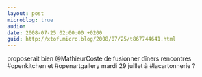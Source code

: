 ```yaml
---
layout: post
microblog: true
audio: 
date: 2008-07-25 02:00:00 +0200
guid: http://xtof.micro.blog/2008/07/25/t867744641.html
---
```

proposerait bien @MathieurCoste de fusionner dîners rencontres #openkitchen et #openartgallery mardi 29 juillet à #lacartonnerie ?
